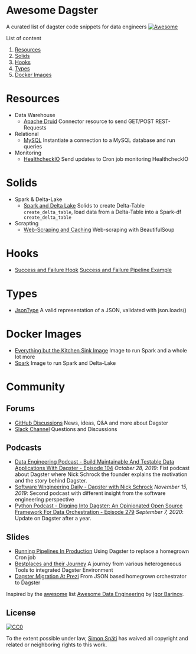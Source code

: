 Awesome Dagster
==========================

A curated list of dagster code snippets for data engineers [![Awesome](https://cdn.rawgit.com/sindresorhus/awesome/d7305f38d29fed78fa85652e3a63e154dd8e8829/media/badge.svg)](https://github.com/sindresorhus/awesome)

List of content

1. [Resources](#resources)
2. [Solids](#solids)
3. [Hooks](#hooks)
4. [Types](#types)
5. [Docker Images](#docker-images)

# Resources
- Data Warehouse
	* [Apache Druid](https://github.com/sspaeti-com/dagster-data-pipelines/blob/main/src/pipelines/real-estate/realestate/common/resources.py#L43) Connector resource to send GET/POST REST-Requests
- Relational
	* [MySQL](https://github.com/mitodl/ol-data-pipelines/blob/main/src/ol_data_pipelines/resources/mysql_db.py) Instantiate a connection to a MySQL database and run queries
- Monitoring
	* [HealthcheckIO](https://github.com/mitodl/ol-data-pipelines/blob/main/src/ol_data_pipelines/resources/healthchecks.py) Send updates to Cron job monitoring HealthcheckIO

# Solids
- Spark & Delta-Lake
	* [Spark and Delta Lake](https://github.com/sspaeti-com/dagster-data-pipelines/blob/main/src/pipelines/real-estate/realestate/common/solids_spark_delta.py) Solids to create Delta-Table ` create_delta_table`, load data from a Delta-Table into a Spark-df ` create_delta_table`
- Scrapting
	* [Web-Scraping and Caching](https://github.com/sspaeti-com/dagster-data-pipelines/blob/main/src/pipelines/real-estate/realestate/common/solids_scraping.py) Web-scraping with BeautifulSoup

# Hooks
* [Success and Failure Hook](https://github.com/mitodl/ol-data-pipelines/blob/main/src/ol_data_pipelines/lib/hooks.py) [Success and Failure Pipeline Example](https://github.com/mitodl/ol-data-pipelines/blob/main/src/ol_data_pipelines/edx/solids.py#L585)
# Types
* [JsonType](https://github.com/sspaeti-com/dagster-data-pipelines/blob/main/src/pipelines/real-estate/realestate/common/types_realestate.py#L46) A valid representation of a JSON, validated with json.loads()

# Docker Images
* [Everything but the Kitchen Sink Image](https://github.com/dagster-io/dagster/blob/b0d8d485182b94a6f3cbfa2bdc81a67996763275/python_modules/automation/automation/docker/images/buildkite-integration-base/Dockerfile) Image to run Spark and a whole lot more
* [Spark](TBD) Image to run Spark and Delta-Lake

# Community

## Forums
* [GitHub Discussions](https://www.reddit.com/r/dataengineering/) News, ideas, Q&A and more about Dagster
* [Slack Channel](https://dagster-slackin.herokuapp.com/) Questions and Discussions

## Podcasts
* [Data Engineering Podcast - Build Maintainable And Testable Data Applications With Dagster - Episode 104](https://www.dataengineeringpodcast.com/dagster-data-applications-episode-104/) _October 28, 2019_: Fist podcast about Dagster where Nick Schrock the founder explains the motivation and the story behind Dagster.
* [Software Wngineering Daily - Dagster with Nick Schrock](https://softwareengineeringdaily.com/2019/11/15/dagster-with-nick-schrock/) _November 15, 2019_: Second podcast with different insight from the software engineering perspective
* [Python Podcast - Digging Into Dagster: An Opinionated Open Source Framework For Data Orchestration - Episode 279](https://www.pythonpodcast.com/dagster-data-orchestration-episode-279/) _September 7, 2020_: Update on Dagster after a year.

## Slides
* [Running Pipelines In Production](https://docs.google.com/presentation/d/1TKL9kem6SDyPr0MADOQIRqwvFgHOF7_gJ9Hqdubiuhs/edit?usp=sharing) Using Dagster to replace a homegrown Cron job
* [Bestplaces and their Journey](https://drive.google.com/file/d/1BSaQmSc9szcKTT16-B_HzwPIYUKuxe81/view) A journey from various heterogeneous Tools to integrated Dagster Environment
* [Dagster Migration At Prezi](https://prezi.com/view/kveaLi8KasReSs4pyP5l/) From JSON based homegrown orchestrator to Dagster

Inspired by the [awesome](https://github.com/sindresorhus/awesome) list [Awesome Data Engineering](https://github.com/igorbarinov/awesome-data-engineering) by [Igor Barinov](https://github.com/igorbarinov/).

## License

[![CC0](https://i.creativecommons.org/p/zero/1.0/88x31.png)](https://creativecommons.org/publicdomain/zero/1.0/)

To the extent possible under law, [Simon Späti](https://www.sspaeti.com/blog/#about) has waived all copyright and related or neighboring rights to this work.
